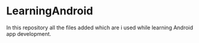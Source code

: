 # LearningAndroid
In this repository all the files added which are i used while learning Android app development.
